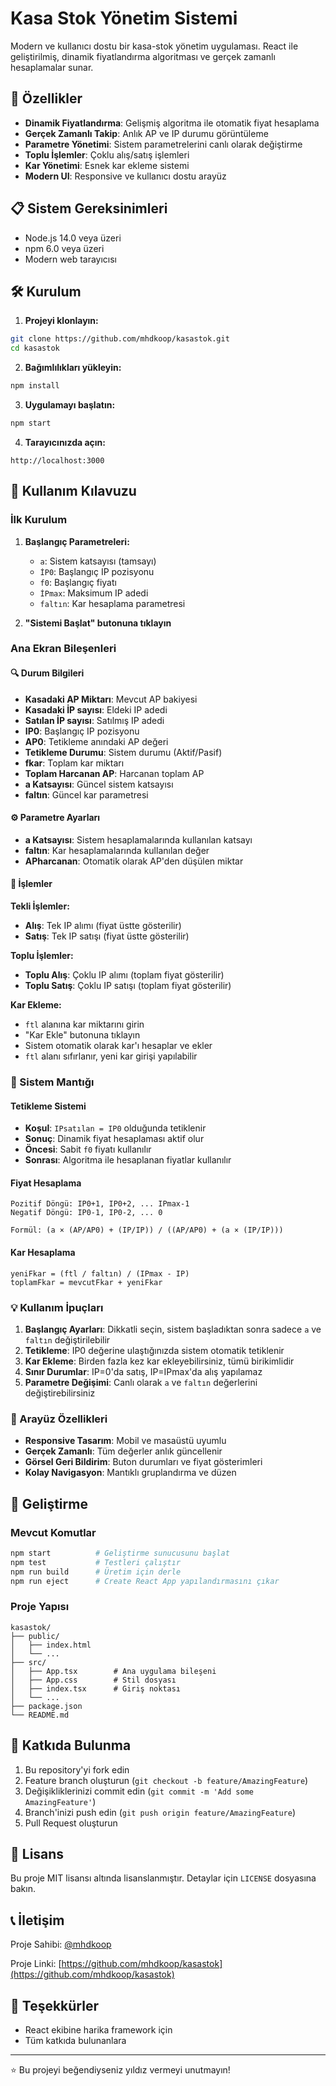 # Kasa Stok Yönetim Sistemi

Modern ve kullanıcı dostu bir kasa-stok yönetim uygulaması. React ile geliştirilmiş, dinamik fiyatlandırma algoritması ve gerçek zamanlı hesaplamalar sunar.

## 🚀 Özellikler

- **Dinamik Fiyatlandırma**: Gelişmiş algoritma ile otomatik fiyat hesaplama
- **Gerçek Zamanlı Takip**: Anlık AP ve IP durumu görüntüleme
- **Parametre Yönetimi**: Sistem parametrelerini canlı olarak değiştirme
- **Toplu İşlemler**: Çoklu alış/satış işlemleri
- **Kar Yönetimi**: Esnek kar ekleme sistemi
- **Modern UI**: Responsive ve kullanıcı dostu arayüz

## 📋 Sistem Gereksinimleri

- Node.js 14.0 veya üzeri
- npm 6.0 veya üzeri
- Modern web tarayıcısı

## 🛠️ Kurulum

1. **Projeyi klonlayın:**
```bash
git clone https://github.com/mhdkoop/kasastok.git
cd kasastok
```

2. **Bağımlılıkları yükleyin:**
```bash
npm install
```

3. **Uygulamayı başlatın:**
```bash
npm start
```

4. **Tarayıcınızda açın:**
```
http://localhost:3000
```

## 📖 Kullanım Kılavuzu

### İlk Kurulum

1. **Başlangıç Parametreleri:**
   - `a`: Sistem katsayısı (tamsayı)
   - `İP0`: Başlangıç IP pozisyonu
   - `f0`: Başlangıç fiyatı
   - `İPmax`: Maksimum IP adedi
   - `faltın`: Kar hesaplama parametresi

2. **"Sistemi Başlat" butonuna tıklayın**

### Ana Ekran Bileşenleri

#### 🔍 Durum Bilgileri
- **Kasadaki AP Miktarı**: Mevcut AP bakiyesi
- **Kasadaki İP sayısı**: Eldeki IP adedi
- **Satılan İP sayısı**: Satılmış IP adedi
- **IP0**: Başlangıç IP pozisyonu
- **AP0**: Tetikleme anındaki AP değeri
- **Tetikleme Durumu**: Sistem durumu (Aktif/Pasif)
- **fkar**: Toplam kar miktarı
- **Toplam Harcanan AP**: Harcanan toplam AP
- **a Katsayısı**: Güncel sistem katsayısı
- **faltın**: Güncel kar parametresi

#### ⚙️ Parametre Ayarları
- **a Katsayısı**: Sistem hesaplamalarında kullanılan katsayı
- **faltın**: Kar hesaplamalarında kullanılan değer
- **APharcanan**: Otomatik olarak AP'den düşülen miktar

#### 🎯 İşlemler

**Tekli İşlemler:**
- **Alış**: Tek IP alımı (fiyat üstte gösterilir)
- **Satış**: Tek IP satışı (fiyat üstte gösterilir)

**Toplu İşlemler:**
- **Toplu Alış**: Çoklu IP alımı (toplam fiyat gösterilir)
- **Toplu Satış**: Çoklu IP satışı (toplam fiyat gösterilir)

**Kar Ekleme:**
- `ftl` alanına kar miktarını girin
- "Kar Ekle" butonuna tıklayın
- Sistem otomatik olarak kar'ı hesaplar ve ekler
- `ftl` alanı sıfırlanır, yeni kar girişi yapılabilir

### 🔄 Sistem Mantığı

#### Tetikleme Sistemi
- **Koşul**: `IPsatılan = IP0` olduğunda tetiklenir
- **Sonuç**: Dinamik fiyat hesaplaması aktif olur
- **Öncesi**: Sabit `f0` fiyatı kullanılır
- **Sonrası**: Algoritma ile hesaplanan fiyatlar kullanılır

#### Fiyat Hesaplama
```
Pozitif Döngü: IP0+1, IP0+2, ... IPmax-1
Negatif Döngü: IP0-1, IP0-2, ... 0

Formül: (a × (AP/AP0) + (IP/IP)) / ((AP/AP0) + (a × (IP/IP)))
```

#### Kar Hesaplama
```
yeniFkar = (ftl / faltın) / (IPmax - IP)
toplamFkar = mevcutFkar + yeniFkar
```

### 💡 Kullanım İpuçları

1. **Başlangıç Ayarları**: Dikkatli seçin, sistem başladıktan sonra sadece `a` ve `faltın` değiştirilebilir
2. **Tetikleme**: IP0 değerine ulaştığınızda sistem otomatik tetiklenir
3. **Kar Ekleme**: Birden fazla kez kar ekleyebilirsiniz, tümü birikimlidir
4. **Sınır Durumlar**: IP=0'da satış, IP=IPmax'da alış yapılamaz
5. **Parametre Değişimi**: Canlı olarak `a` ve `faltın` değerlerini değiştirebilirsiniz

### 🎨 Arayüz Özellikleri

- **Responsive Tasarım**: Mobil ve masaüstü uyumlu
- **Gerçek Zamanlı**: Tüm değerler anlık güncellenir
- **Görsel Geri Bildirim**: Buton durumları ve fiyat gösterimleri
- **Kolay Navigasyon**: Mantıklı gruplandırma ve düzen

## 🔧 Geliştirme

### Mevcut Komutlar

```bash
npm start          # Geliştirme sunucusunu başlat
npm test           # Testleri çalıştır
npm run build      # Üretim için derle
npm run eject      # Create React App yapılandırmasını çıkar
```

### Proje Yapısı

```
kasastok/
├── public/
│   ├── index.html
│   └── ...
├── src/
│   ├── App.tsx        # Ana uygulama bileşeni
│   ├── App.css        # Stil dosyası
│   ├── index.tsx      # Giriş noktası
│   └── ...
├── package.json
└── README.md
```

## 🤝 Katkıda Bulunma

1. Bu repository'yi fork edin
2. Feature branch oluşturun (`git checkout -b feature/AmazingFeature`)
3. Değişikliklerinizi commit edin (`git commit -m 'Add some AmazingFeature'`)
4. Branch'inizi push edin (`git push origin feature/AmazingFeature`)
5. Pull Request oluşturun

## 📄 Lisans

Bu proje MIT lisansı altında lisanslanmıştır. Detaylar için `LICENSE` dosyasına bakın.

## 📞 İletişim

Proje Sahibi: [@mhdkoop](https://github.com/mhdkoop)

Proje Linki: [https://github.com/mhdkoop/kasastok](https://github.com/mhdkoop/kasastok)

## 🙏 Teşekkürler

- React ekibine harika framework için
- Tüm katkıda bulunanlara

---

⭐ Bu projeyi beğendiyseniz yıldız vermeyi unutmayın!
